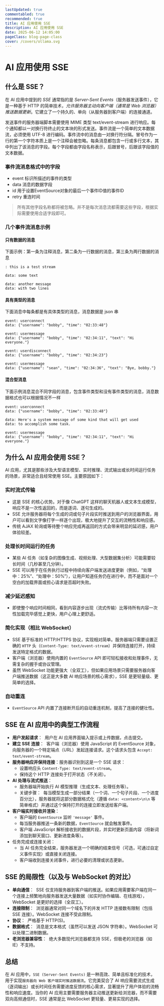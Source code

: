 ```yaml
---
lastUpdated: true
commentabled: true
recommended: true
title: AI 应用使用 SSE
description: AI 应用使用 SSE
date: 2025-06-12 14:05:00 
pageClass: blog-page-class
cover: /covers/ollama.svg
---
```


# AI 应用使用 SSE #

## 什么是 SSE？ ##

在 AI 应用中提到的 *SSE* 通常指的是 *Server-Sent Events*（服务器发送事件），它是一种基于 HTTP 的简单技术，*允许服务器主动向客户端（通常是 Web 浏览器）推送数据更新*。它建立了一个持久的、单向（从服务器到客户端）的连接通道。

发送事件的服务器端脚本需要使用 MIME 类型 text/event-stream 进行响应。每个通知都以一对换行符终止的文本块的形式发送。事件流是一个简单的文本数据流，必须使用 UTF-8 进行编码。事件流中的消息由一对换行符分隔。冒号作为一行的第一个字符本质上是一个注释会被忽略。每条消息都包含一行或多行文本，其中列出了该消息的字段。每个字段都由字段名称表示，后跟冒号，后跟该字段值的文本数据。

### 事件流消息格式中的字段 ###

- event 标识所描述的事件的类型
- data 消息的数据字段
- id 用于设置EventSource对象的最后一个事件ID值的事件ID
- retry 重连时间

> 所有其他字段名称都将被忽略。并不是每次消息流都需要这些字段，根据实际需要使用合适字段即可。

### 几个事件流消息示例 ###

#### 只有数据的消息 ####

下面示例：第一条为注释消息，第二条为一行数据的消息，第三条为两行数据的消息

```text
: this is a test stream

data: some text

data: another message
data: with two lines
```

#### 具有类型的消息 ####

下面消息中每条都是有具体类型的消息，消息数据是 json 串

```text
event: userconnect
data: {"username": "bobby", "time": "02:33:48"}

event: usermessage
data: {"username": "bobby", "time": "02:34:11", "text": "Hi everyone."}

event: userdisconnect
data: {"username": "bobby", "time": "02:34:23"}

event: usermessage
data: {"username": "sean", "time": "02:34:36", "text": "Bye, bobby."}
```

#### 混合型消息 ####

下面示例消息混合不同字段的消息，包含事件类型和没有事件类型的消息，消息数据格式也可以根据情况不一样

```text
event: userconnect
data: {"username": "bobby", "time": "02:33:48"}

data: Here's a system message of some kind that will get used
data: to accomplish some task.

event: usermessage
data: {"username": "bobby", "time": "02:34:11", "text": "Hi everyone."}
```

## 为什么 AI 应用会使用 SSE？ ##

AI 应用，尤其是那些涉及大型语言模型、实时推理、流式输出或长时间运行任务的场景，非常适合且经常使用 SSE。主要原因如下：

### 实时流式传输 ###

- 这是 SSE 的核心优势。对于像 ChatGPT 这样的聊天机器人或文本生成模型，响应不是一次性返回的，而是逐词、逐句生成的。
- SSE 允许服务器将每个生成的词或句子片段实时推送到用户的浏览器界面，用户可以看到文字像打字一样逐个出现，极大地提升了交互的流畅性和响应感。
- 传统 AJAX 轮询或等待整个响应完成再返回的方式会带来明显的延迟感，用户体验较差。

### 处理长时间运行的任务 ###

- 某些 AI 任务（如复杂的图像生成、视频处理、大型数据集分析）可能需要较长时间（几秒甚至几分钟）。
- SSE 可以用于在任务执行过程中持续向客户端发送进度更新（例如，“处理中：25%”、“处理中：50%”），让用户知道任务仍在进行中，而不是面对一个空白的加载界面或担心请求是否超时失败。

### 减少延迟感知 ###

- 即使整个响应时间相同，看到内容逐步出现（流式传输）比等待所有内容一次性加载完毕感觉上更快，用户心理上更舒适。

### 简化实现（相比 WebSocket） ###

- SSE 基于标准的 HTTP/HTTPS 协议，实现相对简单。服务器端只需要设置正确的 `HTTP` 头（`Content-Type: text/event-stream`）并保持连接打开，持续发送特定格式的数据。
- 客户端（浏览器）使用内置的 `EventSource` API 即可轻松接收和处理事件，无需复杂的握手或协议管理。
- 虽然 WebSocket 功能更强大（全双工），但如果应用场景只需要服务器向客户端推送数据（这正是大多数 AI 响应场景的核心需求），SSE 是更轻量级、更简单的选择。

### 自动重连 ###

- `EventSource` API 内置了连接断开后的自动重连机制，提高了连接的健壮性。

## SSE 在 AI 应用中的典型工作流程 ##

- **用户发起请求**：  用户在 AI 应用界面输入提示或上传数据，点击提交。
- **建立 SSE 连接**：  客户端（浏览器）使用 JavaScript 的 EventSource 对象，向服务器的一个特定端点（URL）发起连接请求。这个请求头包含 `Accept: text/event-stream`。
- **服务器响应并保持连接**：服务器识别到这是一个 SSE 请求：
  - 设置响应头 `Content-Type: text/event-stream`。
  - 保持这个 HTTP 连接处于打开状态（不关闭）。
- **AI 处理与流式推送**：
  - 服务器端开始执行 AI 模型推理（生成文本、处理任务等）。
  - 关键步骤：  每当模型生成一部分结果（一个词、一个句子片段、一个进度百分比），服务器就将这部分数据格式化（遵循 `data: <content>\n\n` 等简单格式）并通过这个保持打开的连接立即发送给客户端。
- **客户端实时接收并渲染**：
  - 客户端的 `EventSource` 监听 `'message'` 事件。
  - 每当服务器推送一条新的数据，`EventSource` 就会触发事件。
  - 客户端 JavaScript 解析接收到的数据片段，并实时更新页面内容（将新词添加到聊天窗口、更新进度条等）。
- 任务完成或连接关闭：
  - 当 AI 任务完全结束，服务器发送一个明确的结束信号（可选，可通过自定义事件实现）或直接关闭连接。
  - 客户端收到连接关闭事件，进行必要的清理或状态更新。

## SSE 的局限性（以及与 WebSocket 的对比） ##

- **单向通信**：  SSE 仅支持服务器到客户端的推送。如果应用需要客户端在同一个连接上频繁地向服务器发送大量数据（如实时协作编辑、在线游戏），WebSocket 是更好的选择（全双工）。
- **连接限制**：  浏览器通常对同一个域名下的并发 HTTP 连接数有限制（包括 SSE 连接）。WebSocket 连接不受此限制。
- **协议**：  严格基于 HTTP(S)。
- **数据格式**：  消息是文本格式（虽然可以发送 JSON 字符串）。WebSocket 可以处理二进制数据。
- **老浏览器兼容性**：  绝大多数现代浏览器都支持 SSE，但极老的浏览器（如 IE）不支持。

## 总结 ##

在 AI 应用中，`SSE (Server-Sent Events)` 是一种高效、简单且标准化的技术，用于实现`服务器向 Web 客户端实时推送数据流`。它完美契合了 AI 响应需要流式生成（逐词输出）或长时间任务需要进度反馈的核心需求，显著提升了用户体验的流畅性和响应速度。当你的 AI 应用主要需要服务器主动推送更新给浏览器，而不需要双向高频通信时，SSE 通常是比 WebSocket 更轻量、更易实现的选择。

